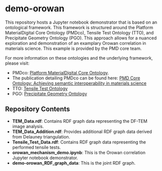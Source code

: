 # demo-orowan

This repository hosts a Jupyter notebook demonstrator that is based on an ontological framework. This framework is structured around the Platform MaterialDigital Core Ontology (PMDco), Tensile Test Ontology (TTO), and Precipitate Geometry Ontology (PGO). This approach allows for a nuanced exploration and demonstration of an examplary Orowan correlation in materials science. This example is provided by the PMD core team.

For more information on these ontologies and the underlying framework, please visit:
- PMDco: [Platform MaterialDigital Core Ontology](https://github.com/materialdigital/core-ontology).
- The publication detailing PMDco can be found here: [PMD Core Ontology: Achieving semantic interoperability in materials science](https://www.sciencedirect.com/science/article/pii/S0264127523010195)
- TTO: [Tensile Test Ontology](https://github.com/materialdigital/application-ontologies/tree/main/tensile_test_ontology_TTO)
- PGO: [Precipitate Geometry Ontology](https://github.com/materialdigital/application-ontologies/tree/main/precipitate_geometry_ontology_PGO)

## Repository Contents

- **TEM_Data.rdf**: Contains RDF graph data representing the DF-TEM image analysis.
- **TEM_Data_Addition.rdf**: Provides additional RDF graph data derived from Delauney triangulation.
- **Tensile_Test_Data.rdf**: Contains RDF graph data representing the performed tensile tests.
- **orowan_mechanism_demo.ipynb**: This is the Orowan correlation Jupyter notebook demonstrator.
- **demo-orowan_RDF_graph_data**: This is the joint RDF graph.
